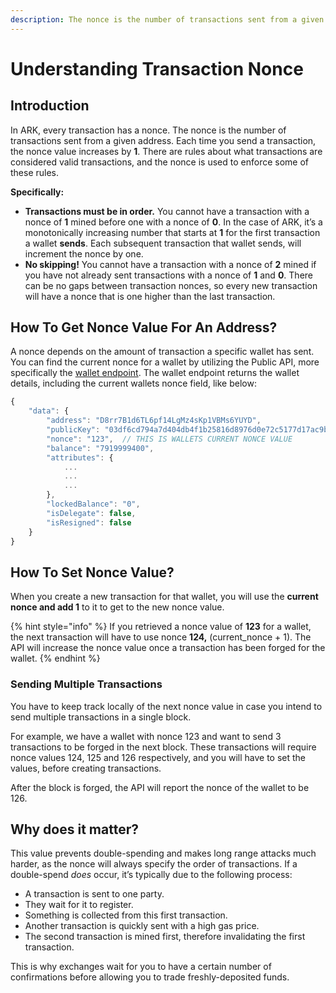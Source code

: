 ```yaml
---
description: The nonce is the number of transactions sent from a given address.
---
```


# Understanding Transaction Nonce

## Introduction

In ARK, every transaction has a nonce. The nonce is the number of transactions sent from a given address. Each time you send a transaction, the nonce value increases by **1**. There are rules about what transactions are considered valid transactions, and the nonce is used to enforce some of these rules. 

**Specifically:**

* **Transactions must be in order.**  You cannot have a transaction with a nonce of **1** mined before one with a nonce of **0**. In the case of ARK, it’s a monotonically increasing number that starts at **1** for the first transaction a wallet **sends**. Each subsequent transaction that wallet sends, will increment the nonce by one. 
* **No skipping!**  You cannot have a transaction with a nonce of **2** mined if you have not already sent transactions with a nonce of **1** and **0**. There can be no gaps between transaction nonces, so every new transaction will have a nonce that is one higher than the last transaction.

## How To Get Nonce Value For An Address?

A nonce depends on the amount of transaction a specific wallet has sent. You can find the current nonce for a wallet by utilizing the Public API, more specifically the [wallet endpoint](https://api.ark.dev/public-rest-api/endpoints/wallets#retrieve-a-wallet). The wallet endpoint returns the wallet details, including the current wallets nonce field, like below:

```javascript
{
    "data": {
        "address": "D8rr7B1d6TL6pf14LgMz4sKp1VBMs6YUYD",
        "publicKey": "03df6cd794a7d404db4f1b25816d8976d0e72c5177d17ac9b19a92703b62cdbbbc",
        "nonce": "123",  // THIS IS WALLETS CURRENT NONCE VALUE
        "balance": "7919999400",
        "attributes": {
            ...
            ...
            ...
        },
        "lockedBalance": "0",
        "isDelegate": false,
        "isResigned": false
    }
}
```

## How To Set Nonce Value?

When you create a new transaction for that wallet, you will use the **current nonce and add 1** to it to get to the new nonce value.

{% hint style="info" %}
If you retrieved a nonce value of **123** for a wallet, the next transaction will have to use nonce **124,** \(current\_nonce + 1\). The API will increase the nonce value once a transaction has been forged for the wallet.
{% endhint %}

### Sending Multiple Transactions

You have to keep track locally of the next nonce value in case you intend to send multiple transactions in a single block. 

For example, we have a wallet with nonce 123 and want to send 3 transactions to be forged in the next block. These transactions will require nonce values 124, 125 and 126 respectively, and you will have to set the values, before creating transactions. 

After the block is forged, the API will report the nonce of the wallet to be 126.

## **Why does it matter?**

This value prevents double-spending and makes long range attacks much harder, as the nonce will always specify the order of transactions. If a double-spend _does_ occur, it’s typically due to the following process:

* A transaction is sent to one party.
* They wait for it to register.
* Something is collected from this first transaction.
* Another transaction is quickly sent with a high gas price.
* The second transaction is mined first, therefore invalidating the first transaction.

This is why exchanges wait for you to have a certain number of confirmations before allowing you to trade freshly-deposited funds.

